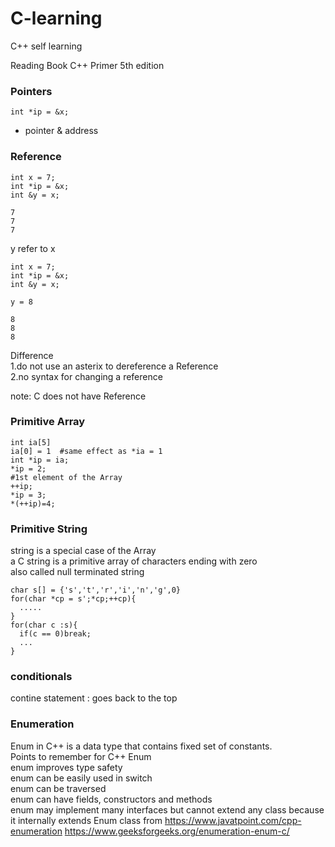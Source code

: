# C-learning
C++ self learning


Reading Book C++ Primer 5th edition 

### Pointers
```
int *ip = &x;  
```
* pointer & address  

### Reference
```
int x = 7;
int *ip = &x;
int &y = x;

7
7
7
```
y refer to x  

```
int x = 7;
int *ip = &x;
int &y = x;

y = 8

8
8
8
```
Difference  
1.do not use an asterix to dereference a Reference  
2.no syntax for changing a reference  

note: C does not have Reference  

### Primitive Array
```
int ia[5]
ia[0] = 1  #same effect as *ia = 1
int *ip = ia;
*ip = 2;
#1st element of the Array
++ip;
*ip = 3;
*(++ip)=4;
```

### Primitive String
string is a special case of the Array  
a C string is a primitive array of characters ending with zero  
also called null terminated string   
```
char s[] = {'s','t','r','i','n','g',0}
for(char *cp = s';*cp;++cp){
  .....
}
for(char c :s){
  if(c == 0)break;
  ...
}
```

### conditionals
contine statement : goes back to the top  

### Enumeration
Enum in C++ is a data type that contains fixed set of constants.  
Points to remember for C++ Enum  
enum improves type safety  
enum can be easily used in switch  
enum can be traversed  
enum can have fields, constructors and methods  
enum may implement many interfaces but cannot extend any class because it internally extends Enum class
from https://www.javatpoint.com/cpp-enumeration
https://www.geeksforgeeks.org/enumeration-enum-c/  
